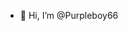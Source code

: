 - 👋 Hi, I’m @Purpleboy66

<!---
Purpleboy66/Purpleboy66 is a ✨ special ✨ repository because its `README.md` (this file) appears on your GitHub profile.
You can click the Preview link to take a look at your changes.
--->
